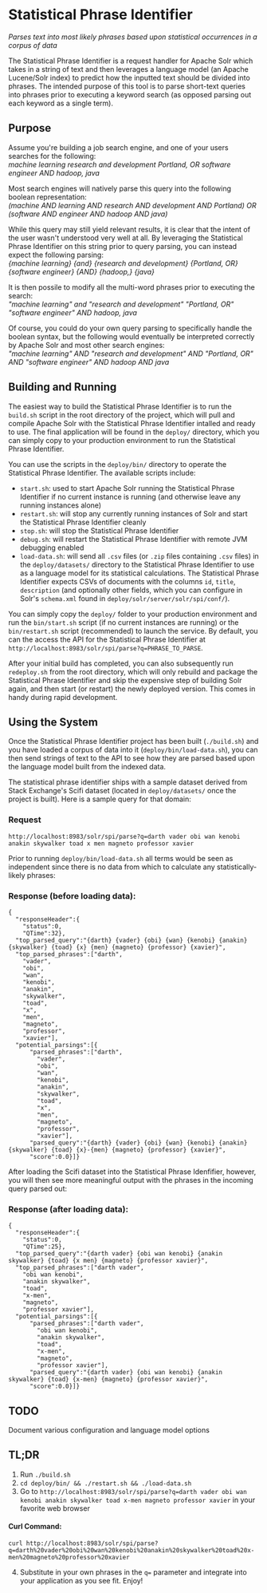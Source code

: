 # Statistical Phrase Identifier
*Parses text into most likely phrases based upon statistical occurrences in a corpus of data*

The Statistical Phrase Identifier is a request handler for Apache Solr which takes in a string of text and then leverages a language model (an Apache Lucene/Solr index) to predict how the inputted text should be divided into phrases. The intended purpose of this tool is to parse short-text queries into phrases prior to executing a keyword search (as opposed parsing out each keyword as a single term).

## Purpose
Assume you're building a job search engine, and one of your users searches for the following:  
*machine learning research and development Portland, OR software engineer AND hadoop, java*

Most search engines will natively parse this query into the following boolean representation:  
*(machine AND learning AND research AND development AND Portland) OR (software AND engineer AND hadoop AND java)*

While this query may still yield relevant results, it is clear that the intent of the user wasn't understood very well at all. By leveraging the Statistical Phrase Identifier on this string prior to query parsing, you can instead expect the following parsing:  
*{machine learning} {and} {research and development} {Portland, OR} {software engineer} {AND} {hadoop,} {java}*

It is then possile to modify all the multi-word phrases prior to executing the search:  
*"machine learning" and "research and development" "Portland, OR" "software engineer" AND hadoop, java*

Of course, you could do your own query parsing to specifically handle the boolean syntax, but the following would eventually be interpreted correctly by Apache Solr and most other search engines:  
*"machine learning" AND "research and development" AND "Portland, OR" AND "software engineer" AND hadoop AND java*

## Building and Running
The easiest way to build the Statistical Phrase Identifier is to run the `build.sh` script in the root directory of the project, which will pull and compile Apache Solr with the Statistical Phrase Identifier intalled and ready to use. The final application will be found in the `deploy/` directory, which you can simply copy to your production environment to run the Statistical Phrase Identifier. 

You can use the scripts in the `deploy/bin/` directory to operate the Statistical Phrase Identifier. The available scripts include:
* `start.sh`: used to start Apache Solr running the Statistical Phrase Identifier if no current instance is running (and otherwise leave any running instances alone)
* `restart.sh`: will stop any currently running instances of Solr and start the Statistical Phrase Identifier cleanly
* `stop.sh`: will stop the Statistical Phrase Identifier
* `debug.sh`: will restart the Statistical Phrase Identifier with remote JVM debugging enabled
* `load-data.sh`: will send all `.csv` files (or `.zip` files containing `.csv` files) in the `deploy/datasets/` directory to the Statistical Phrase Identifier to use as a language model for its statistical calculations. The Statistical Phrase Identifier expects CSVs of documents with the columns `id`, `title`, `description` (and optionally other fields, which you can configure in Solr's `schema.xml` found in `deploy/solr/server/solr/spi/conf/`).

You can simply copy the `deploy/` folder to your production environment and run the `bin/start.sh` script (if no current instances are running) or the `bin/restart.sh` script (recommended) to launch the service. By default, you can the access the API for the Statistical Phrase Identifier at `http://localhost:8983/solr/spi/parse?q=PHRASE_TO_PARSE`.

After your initial build has completed, you can also subsequently run `redeploy.sh` from the root directory, which will only rebuild and package the Statistical Phrase Identifier and skip the expensive step of building Solr again, and then start (or restart) the newly deployed version. This comes in handy during rapid development.

## Using the System
Once the Statistical Phrase Identifier project has been built (`./build.sh`) and you have loaded a corpus of data into it (`deploy/bin/load-data.sh`), you can then send strings of text to the API to see how they are parsed based upon the language model built from the indexed data.

The statistical phrase identifier ships with a sample dataset derived from Stack Exchange's Scifi dataset (located in `deploy/datasets/` once the project is built). Here is a sample query for that domain:
### Request
```
http://localhost:8983/solr/spi/parse?q=darth vader obi wan kenobi anakin skywalker toad x men magneto professor xavier
```

Prior to running `deploy/bin/load-data.sh` all terms would be seen as independent since there is no data from which to calculate any statistically-likely phrases:
### Response (before loading data):
```
{
  "responseHeader":{
    "status":0,
    "QTime":32},
  "top_parsed_query":"{darth} {vader} {obi} {wan} {kenobi} {anakin} {skywalker} {toad} {x} {men} {magneto} {professor} {xavier}",
  "top_parsed_phrases":["darth",
    "vader",
    "obi",
    "wan",
    "kenobi",
    "anakin",
    "skywalker",
    "toad",
    "x",
    "men",
    "magneto",
    "professor",
    "xavier"],
  "potential_parsings":[{
      "parsed_phrases":["darth",
        "vader",
        "obi",
        "wan",
        "kenobi",
        "anakin",
        "skywalker",
        "toad",
        "x",
        "men",
        "magneto",
        "professor",
        "xavier"],
      "parsed_query":"{darth} {vader} {obi} {wan} {kenobi} {anakin} {skywalker} {toad} {x}-{men} {magneto} {professor} {xavier}",
      "score":0.0}]}
```

After loading the Scifi dataset into the Statistical Phrase Idenfifier, however, you will then see more meaningful output with the phrases in the incoming query parsed out:
### Response (after loading data):
```
{
  "responseHeader":{
    "status":0,
    "QTime":25},
  "top_parsed_query":"{darth vader} {obi wan kenobi} {anakin skywalker} {toad} {x men} {magneto} {professor xavier}",
  "top_parsed_phrases":["darth vader",
    "obi wan kenobi",
    "anakin skywalker",
    "toad",
    "x-men",
    "magneto",
    "professor xavier"],
  "potential_parsings":[{
      "parsed_phrases":["darth vader",
        "obi wan kenobi",
        "anakin skywalker",
        "toad",
        "x-men",
        "magneto",
        "professor xavier"],
      "parsed_query":"{darth vader} {obi wan kenobi} {anakin skywalker} {toad} {x-men} {magneto} {professor xavier}",
      "score":0.0}]}
```

## TODO
Document various configuration and language model options

## TL;DR
1. Run `./build.sh`
2. `cd deploy/bin/ && ./restart.sh && ./load-data.sh`
3. Go to `http://localhost:8983/solr/spi/parse?q=darth vader obi wan kenobi anakin skywalker toad x-men magneto professor xavier` in your favorite web browser
#### Curl Command:
```
curl http://localhost:8983/solr/spi/parse?q=darth%20vader%20obi%20wan%20kenobi%20anakin%20skywalker%20toad%20x-men%20magneto%20professor%20xavier
```

4. Substitute in your own phrases in the `q=` parameter and integrate into your application as you see fit. Enjoy!
